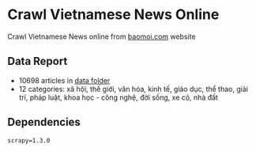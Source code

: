 # Crawl Vietnamese News Online

Crawl Vietnamese News online from [baomoi.com](http://www.baomoi.com/) website

## Data Report

* 10698 articles in [data folder](https://github.com/magizbox/crawl_vn_news/tree/master/vn_news/data)
* 12 categories: xã hội, thế giới, văn hóa, kinh tế, giáo dục, thể thao, giải trí, pháp luật, khoa học - công nghệ, đời sống, xe cộ, nhà đất

## Dependencies

```
scrapy=1.3.0
```